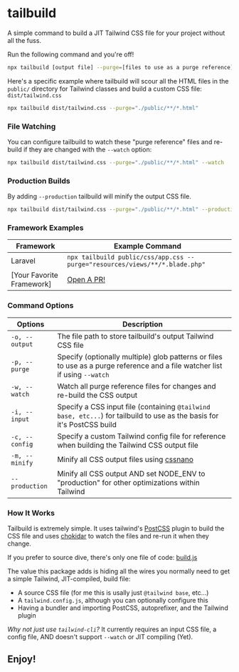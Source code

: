 # tailbuild

A simple command to build a JIT Tailwind CSS file for your project without all the fuss.

Run the following command and you're off!

```bash
npx tailbuild [output file] --purge=[files to use as a purge reference]
```

Here's a specific example where tailbuild will scour all the HTML files in the `public/` directory for Tailwind classes and build a custom CSS file: `dist/tailwind.css`

```bash
npx tailbuild dist/tailwind.css --purge="./public/**/*.html"
```

### File Watching
You can configure tailbuild to watch these "purge reference" files and re-build if they are changed with the `--watch` option:

```bash
npx tailbuild dist/tailwind.css --purge="./public/**/*.html" --watch
```

### Production Builds
By adding `--production` tailbuild will minify the output CSS file.

```bash
npx tailbuild dist/tailwind.css --purge="./public/**/*.html" --production
```

### Framework Examples
| Framework | Example Command |
| --- | --- |
| Laravel | `npx tailbuild public/css/app.css --purge="resources/views/**/*.blade.php"` |
| [Your Favorite Framework] | [Open A PR!](https://github.com/calebporzio/tailbuild/pulls) |

### Command Options
| Options | Description |
| --- | --- |
| `-o, --output` | The file path to store tailbuild's output Tailwind CSS file |
| `-p, --purge` | Specify (optionally multiple) glob patterns or files to use as a purge reference and a file watcher list if using `--watch` |
| `-w, --watch` | Watch all purge reference files for changes and re-build the CSS output |
| `-i, --input` | Specify a CSS input file (containing `@tailwind base, etc...`) for tailbuild to use as the basis for it's PostCSS build |
| `-c, --config` | Specify a custom Tailwind config file for reference when building the Tailwind CSS output file |
| `-m, --minify` | Minify all CSS output files using [cssnano](https://github.com/cssnano/cssnano) |
| `--production` | Minify all CSS output AND set NODE_ENV to "production" for other optimizations within Tailwind |

### How It Works
Tailbuild is extremely simple. It uses tailwind's [PostCSS](https://postcss.org/) plugin to build the CSS file and uses [chokidar](https://github.com/paulmillr/chokidar) to watch the files and re-run it when they change.

If you prefer to source dive, there's only one file of code: [build.js](https://github.com/calebporzio/tailbuild/blob/main/build.js)

The value this package adds is hiding all the wires you normally need to get a simple Tailwind, JIT-compiled, build file:
- A source CSS file (for me this is usally just `@tailwind base`, etc...)
- A `tailwind.config.js`, although you can optionally configure this
- Having a bundler and importing PostCSS, autoprefixer, and the Tailwind plugin

*Why not just use `tailwind-cli`?*
It currently requires an input CSS file, a config file, AND doesn't support `--watch` or JIT compiling (Yet).

## Enjoy!
